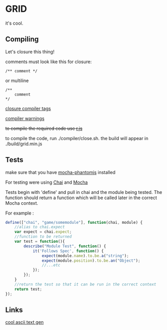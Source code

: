 # GRID
it's cool. 

## Compiling

Let's closure this thing!

comments must look like this for closure:
```
/** comment */
```
or multiline
```
/**
	comment
*/
```

[closure compiler tags](https://developers.google.com/closure/compiler/docs/js-for-compiler#tags)

[compiler warnings](https://code.google.com/p/closure-compiler/wiki/Warnings)

~~to compile the required code use [r.js](https://github.com/jrburke/r.js)~~

to compile the code, run ./compiler/close.sh. the build will appear in ./build/grid.min.js

## Tests

make sure that you have [mocha-phantomjs](http://metaskills.net/mocha-phantomjs/) installed

For testing were using [Chai](http://chaijs.com/) and [Mocha](http://visionmedia.github.io/mocha/)

Tests begin with 'define' and pull in chai and the module being tested. The function should return a function which will be called later in the correct Mocha context. 

For example : 

```javascript
define(["chai", "game/somemodule"], function(chai, module) {
	//alias to chai.expect
	var expect = chai.expect;
	//function to be returned
	var test = function(){
		describe("Module Test", function() {
			it('Follows Spec', function() {
				expect(module.name).to.be.a("string");
				expect(module.position).to.be.an("Object");
				//...etc
			});
		});
	}
  	//return the test so that it can be run in the correct context
  	return test;
});
``` 

## Links

[cool ascii text gen](http://patorjk.com/software/taag/#p=display&f=Modular&t=GRID)

